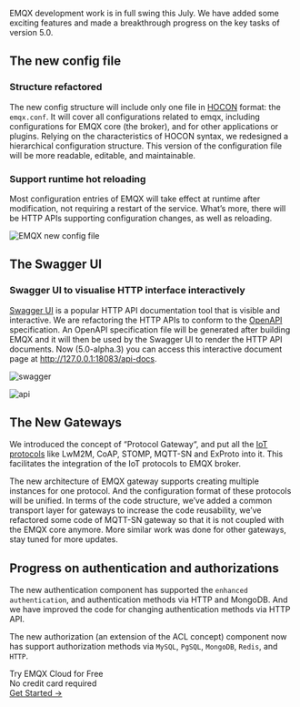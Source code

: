 EMQX development work is in full swing this July. We have added some exciting features and made a breakthrough progress on the key tasks of version 5.0.

## The new config file

### Structure refactored

The new config structure will include only one file in [HOCON](https://github.com/lightbend/config/blob/main/HOCON.md) format: the `emqx.conf`. It will cover all configurations related to emqx, including configurations for EMQX core (the broker), and for other applications or plugins. Relying on the characteristics of HOCON syntax, we redesigned a hierarchical configuration structure. This version of the configuration file will be more readable, editable, and maintainable.

### Support runtime hot reloading

Most configuration entries of EMQX will take effect at runtime after modification, not requiring a restart of the service. What’s more, there will be HTTP APIs supporting configuration changes, as well as reloading. 


![EMQX new config file](https://assets.emqx.com/images/41a66271f3fdb2514c299307395c7f73.png)

## The Swagger UI

### Swagger UI to visualise HTTP interface interactively

[Swagger UI](https://swagger.io/tools/swagger-ui/) is a popular HTTP API documentation tool that is visible and interactive. We are refactoring the HTTP APIs to conform to the [OpenAPI](https://swagger.io/specification/) specification. An OpenAPI specification file will be generated after building EMQX and it will then be used by the Swagger UI to render the HTTP API documents. Now (5.0-alpha.3) you can access this interactive document page at http://127.0.0.1:18083/api-docs.

![swagger](https://assets.emqx.com/images/3247d90db25c6d1e0f108564e921aa94.png)

![api](https://assets.emqx.com/images/86fc2c0679ca3a15c3fa96359dbe4652.png)


## The New Gateways

We introduced the concept of “Protocol Gateway“, and put all the  [IoT protocols](https://www.emqx.com/en/blog/iot-protocols-mqtt-coap-lwm2m) like LwM2M, CoAP, STOMP, MQTT-SN and ExProto into it. This facilitates the integration of the IoT protocols to EMQX broker.

The new architecture of EMQX gateway supports creating multiple instances for one protocol. And the configuration format of these protocols will be unified. In terms of the code structure, we’ve added a common transport layer for gateways to increase the code reusability, we’ve refactored some code of MQTT-SN gateway so that it is not coupled with the EMQX core anymore. More similar work was done for other gateways, stay tuned for more updates.

## Progress on authentication and authorizations

The new authentication component has supported the `enhanced authentication`, and authentication methods via HTTP and MongoDB. And we have improved the code for changing authentication methods via HTTP API.

The new authorization (an extension of the ACL concept) component now has support authorization methods via `MySQL`, `PgSQL`, `MongoDB`, `Redis`, and `HTTP`.


<section class="promotion">
    <div>
        Try EMQX Cloud for Free
        <div class="is-size-14 is-text-normal has-text-weight-normal">No credit card required</div>
    </div>
    <a href="https://accounts.emqx.com/signup?continue=https://cloud-intl.emqx.com/console/deployments/0?oper=new" class="button is-gradient px-5">Get Started →</a >
</section>

